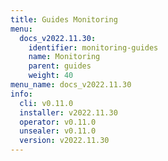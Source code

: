 ```yaml
---
title: Guides Monitoring
menu:
  docs_v2022.11.30:
    identifier: monitoring-guides
    name: Monitoring
    parent: guides
    weight: 40
menu_name: docs_v2022.11.30
info:
  cli: v0.11.0
  installer: v2022.11.30
  operator: v0.11.0
  unsealer: v0.11.0
  version: v2022.11.30
---
```


